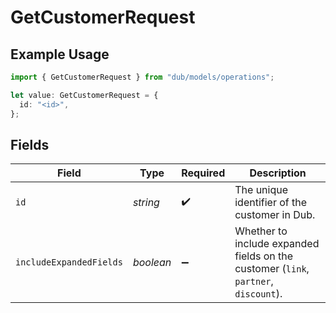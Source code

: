 # GetCustomerRequest

## Example Usage

```typescript
import { GetCustomerRequest } from "dub/models/operations";

let value: GetCustomerRequest = {
  id: "<id>",
};
```

## Fields

| Field                                                                               | Type                                                                                | Required                                                                            | Description                                                                         |
| ----------------------------------------------------------------------------------- | ----------------------------------------------------------------------------------- | ----------------------------------------------------------------------------------- | ----------------------------------------------------------------------------------- |
| `id`                                                                                | *string*                                                                            | :heavy_check_mark:                                                                  | The unique identifier of the customer in Dub.                                       |
| `includeExpandedFields`                                                             | *boolean*                                                                           | :heavy_minus_sign:                                                                  | Whether to include expanded fields on the customer (`link`, `partner`, `discount`). |